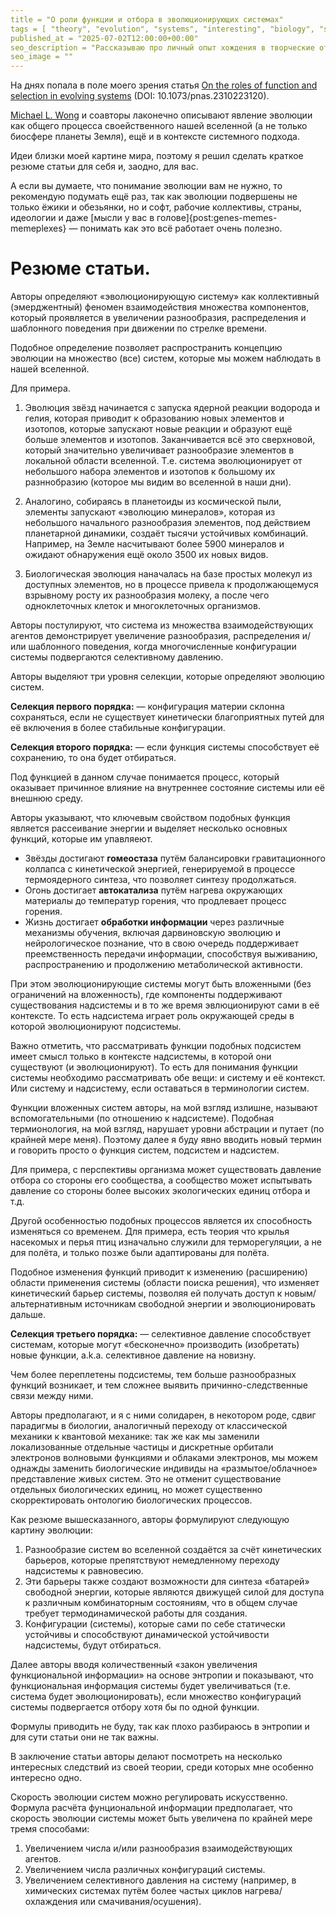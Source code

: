 ```yaml
---
title = "О роли функции и отбора в эволюционирующих системах"
tags = [ "theory", "evolution", "systems", "interesting", "biology", "scientific-papers"]
published_at = "2025-07-02T12:00:00+00:00"
seo_description = "Рассказываю про личный опыт хождения в творческие отпуска, a.k.a. sabbaticals."
seo_image = ""
---
```


На днях попала в поле моего зрения статья [On the roles of function and selection in evolving systems](https://www.pnas.org/doi/epub/10.1073/pnas.2310223120) (DOI: 10.1073/pnas.2310223120).

[Michael L. Wong](https://miquai.myportfolio.com/mlw) и соавторы лаконечно описывают явление эволюции как общего процесса своейственного нашей вселенной (а не только биосфере планеты Земля), ещё и в контексте системного подхода.

Идеи близки моей картине мира, поэтому я решил сделать краткое резюме статьи для себя и, заодно, для вас.

А если вы думаете, что понимание эволюции вам не нужно, то рекомендую подумать ещё раз, так как эволюции подвершены не только ёжики и обезьянки, но и софт, рабочие коллективы, страны, идеологии и даже [мысли у вас в голове]{post:genes-memes-memeplexes} — понимать как это всё работает очень полезно.




# Резюме статьи.

Авторы определяют «эволюционирующую систему» как коллективный (эмерджентный) феномен взаимодействия множества компонентов, который проявляется в увеличении разнообразия, распределения и шаблонного поведения при движении по стрелке времени.

Подобное определение позволяет распространить концепцию эволюции на множество (все) систем, которые мы можем наблюдать в нашей вселенной.

Для примера.

1. Эволюция звёзд начинается с запуска ядерной реакции водорода и гелия, которая приводит к образованию новых элементов и изотопов, которые запускают новые реакции и образуют ещё больше элементов и изотопов. Заканчивается всё это сверхновой, который значительно увеличивает разнообразие элементов в локальной области вселенной. Т.е. система эволюционирует от небольшого набора элементов и изотопов к большому их разннобразию (которое мы видим во вселенной в наши дни).

2. Аналогино, собираясь в планетоиды из космической пыли, элементы запускают «эволюцию минералов», которая из небольшого начального разнообразия элементов, под действием планетарной динамики, создаёт тысячи устойчивых комбинаций. Например, на Земле насчитывают более 5900 минералов и ожидают обнаружения ещё около 3500 их новых видов.

3. Биологическая эволюция наначалась на базе простых молекул из доступных элементов, но в процессе привела к продолжающемуся взрывному росту их разнообразия молеку, а после чего одноклеточных клеток и многоклеточных организмов.

Авторы постулируют, что система из множества взаимодействующих агентов демонстрирует увеличение разнообразия, распределения и/или шаблонного поведения, когда многочисленные конфигурации системы подвергаются селективному давлению.

Авторы выделяют три уровня селекции, которые определяют эволюцию систем.

**Селекция первого порядка:** — конфигурация материи склонна сохраняться, если не существует кинетически благоприятных путей для её включения в более стабильные конфигурации.

**Селекция второго порядка:** — если функция системы способствует её сохранению, то она будет отбираться.

Под функцией в данном случае понимается процесс, который оказывает причинное влияние на внутреннее состояние системы или её внешнюю среду.

Авторы указывают, что ключевым свойством подобных функция является рассеивание энергии и выделяет несколько основных функций, которые им упавляеют.

- Звёзды достигают **гомеостаза** путём балансировки гравитационного коллапса с кинетической энергией, генерируемой в процессе термоядерного синтеза, что позволяет синтезу продолжаться.
- Огонь достигает **автокатализа** путём нагрева окружающих материалы до температур горения, что продлевает процесс горения.
- Жизнь достигает **обработки информации** через различные механизмы обучения, включая дарвиновскую эволюцию и нейрологическое познание, что в свою очередь поддерживает преемственность передачи информации, способствуя выживанию, распространению и продолжению метаболической активности.

При этом эволюционирующие системы могут быть вложенными (без ограничений на вложенность), где компоненты поддерживают существования надсистемы и в то же время эвлюционируют сами в её контексте. То есть надсистема играет роль окружающей среды в которой эволюционируют подсистемы.

Важно отметить, что рассматривать функции подобных подсистем имеет смысл только в контексте надсистемы, в которой они существуют (и эволюционируют). То есть для понимания функции системы необходимо рассматривать обе вещи: и систему и её контекст. Или систему и надсистему, если оставаться в терминологии систем.

Функции вложенных систем авторы, на мой взгляд излишне, называют вспомогательными (по отношению к надсистеме). Подобная термионология, на мой взгляд, нарушает уровни абстрации и путает (по крайней мере меня). Поэтому далее я буду явно вводить новый термин и говорить просто о функция систем, подсистем и надсистем.

Для примера, с перспективы организма может существовать давление отбора со стороны его сообщества, а сообщество может испытывать давление со стороны более высоких экологических единиц отбора и т.д.

Другой особенностью подобных процессов является их способность изменяться со временем. Для примера, есть теория что крылья насекомых и перья птиц изначально служили для терморегуляции, а не для полёта, и только позже были адаптированы для полёта.

Подобное изменения функций приводит к изменению (расширению) области применения системы (области поиска решения), что изменяет кинетический барьер системы, позволяя ей получать доступ к новым/альтернативным источникам свободной энергии и эволюционировать дальше.

**Селекция третьего порядка:** — селективное давление способствует системам, которые могут «бесконечно» производить (изобретать) новые функции, a.k.a. селективное давление на новизну.

Чем более переплетены подсистемы, тем больше разнообразных функций возникает, и тем сложнее выявить причинно-следственные связи между ними.

Авторы предполагают, и я с ними солидарен, в некотором роде, сдвиг парадигмы в биологии, аналогичный переходу от классической механики к квантовой механике: так же как мы заменили локализованные отдельные частицы и дискретные орбитали электронов волновыми функциями и облаками электронов, мы можем однажды заменить биологические индивиды на «размытое/облачное» представление живых систем. Это не отменит существование отдельных биологических единиц, но может существенно скорректировать онтологию биологических процессов.

Как резюме вышесказанного, авторы формулируют следующую картину эволюции:

1. Разнообразие систем во вселенной создаётся за счёт кинетических барьеров, которые препятствуют немедленному переходу надсистемы к равновесию.
2. Эти барьеры также создают возможности для синтеза «батарей» свободной энергии, которые являются движущей силой для доступа к различным комбинаторным состояниям, что в общем случае требует термодинамической работы для создания.
3. Конфигурации (системы), которые сами по себе статически устойчивы и способствуют динамической устойчивости надсистемы, будут отбираться.

Далее авторы вводя количественный «закон увеличения функциональной информации» на основе энтропии и показывают, что функциональная информация системы будет увеличиваться (т.е. система будет эволюционировать), если множество конфигураций системы подвергается отбору хотя бы по одной функции.

Формулы приводить не буду, так как плохо разбираюсь в энтропии и для сути статьи они не так важны.

В заключение статьи авторы делают посмотреть на несколько интересных следствий из своей теории, среди которых мне особенно интересно одно.

Скорость эволюции систем можно регулировать искусственно. Формула расчёта фунциональной информации предполагает, что скорость эволюции системы может быть увеличена по крайней мере тремя способами:

1. Увеличением числа и/или разнообразия взаимодействующих агентов.
2. Увеличением числа различных конфигураций системы.
3. Увеличением селективного давления на систему (например, в химических системах путём более частых циклов нагрева/охлаждения или смачивания/осушения).
